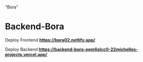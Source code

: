"Bora" 
# Backend-Bora
Deploy Frontend 
**https://bora02.netlify.app/**



Deploy Backend 
**https://backend-bora-eem6slcc0-22michelles-projects.vercel.app/**
